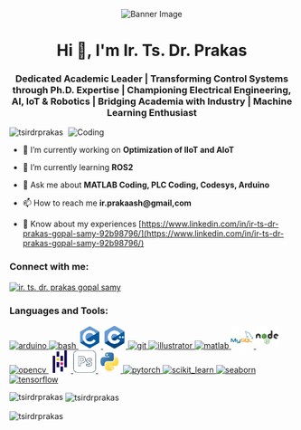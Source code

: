 <p align="center">
  <img src="https://www.realtimenetworks.com/hs-fs/hubfs/Blog223-Inside_Banner_900x300_1.jpg?width=1350&height=710&name=Blog223-Inside_Banner_900x300_1.jpg" alt="Banner Image" width="900" height="300">
</p>
<h1 align="center">Hi 👋, I'm Ir. Ts. Dr. Prakas</h1>
<h3 align="center">Dedicated Academic Leader | Transforming Control Systems through Ph.D. Expertise | Championing Electrical Engineering, AI, IoT & Robotics | Bridging Academia with Industry | Machine Learning Enthusiast</h3>
<img align="right" alt="Coding" width="400" src="https://cdn.prod.website-files.com/65f854814fd223fc3678ea53/65f854814fd223fc3678f08b_What-are-the-leading-Industrial-Automation-Job-types-Part-1-of-2.png">


<p align="left"> <img src="https://komarev.com/ghpvc/?username=tsirdrprakas&label=Profile%20views&color=0e75b6&style=flat" alt="tsirdrprakas" /> </p>

- 🔭 I’m currently working on **Optimization of IIoT and AIoT**

- 🌱 I’m currently learning **ROS2**

- 💬 Ask me about **MATLAB Coding, PLC Coding, Codesys, Arduino**

- 📫 How to reach me **ir.prakaash@gmail,com**

- 📄 Know about my experiences [https://www.linkedin.com/in/ir-ts-dr-prakas-gopal-samy-92b98796/](https://www.linkedin.com/in/ir-ts-dr-prakas-gopal-samy-92b98796/)

<h3 align="left">Connect with me:</h3>
<p align="left">
<a href="https://linkedin.com/in/ir. ts. dr. prakas gopal samy" target="blank"><img align="center" src="https://raw.githubusercontent.com/rahuldkjain/github-profile-readme-generator/master/src/images/icons/Social/linked-in-alt.svg" alt="ir. ts. dr. prakas gopal samy" height="30" width="40" /></a>
</p>

<h3 align="left">Languages and Tools:</h3>
<p align="left"> <a href="https://www.arduino.cc/" target="_blank" rel="noreferrer"> <img src="https://cdn.worldvectorlogo.com/logos/arduino-1.svg" alt="arduino" width="40" height="40"/> </a> <a href="https://www.gnu.org/software/bash/" target="_blank" rel="noreferrer"> <img src="https://www.vectorlogo.zone/logos/gnu_bash/gnu_bash-icon.svg" alt="bash" width="40" height="40"/> </a> <a href="https://www.cprogramming.com/" target="_blank" rel="noreferrer"> <img src="https://raw.githubusercontent.com/devicons/devicon/master/icons/c/c-original.svg" alt="c" width="40" height="40"/> </a> <a href="https://www.w3schools.com/cpp/" target="_blank" rel="noreferrer"> <img src="https://raw.githubusercontent.com/devicons/devicon/master/icons/cplusplus/cplusplus-original.svg" alt="cplusplus" width="40" height="40"/> </a> <a href="https://git-scm.com/" target="_blank" rel="noreferrer"> <img src="https://www.vectorlogo.zone/logos/git-scm/git-scm-icon.svg" alt="git" width="40" height="40"/> </a> <a href="https://www.adobe.com/in/products/illustrator.html" target="_blank" rel="noreferrer"> <img src="https://www.vectorlogo.zone/logos/adobe_illustrator/adobe_illustrator-icon.svg" alt="illustrator" width="40" height="40"/> </a> <a href="https://www.mathworks.com/" target="_blank" rel="noreferrer"> <img src="https://upload.wikimedia.org/wikipedia/commons/2/21/Matlab_Logo.png" alt="matlab" width="40" height="40"/> </a> <a href="https://www.mysql.com/" target="_blank" rel="noreferrer"> <img src="https://raw.githubusercontent.com/devicons/devicon/master/icons/mysql/mysql-original-wordmark.svg" alt="mysql" width="40" height="40"/> </a> <a href="https://nodejs.org" target="_blank" rel="noreferrer"> <img src="https://raw.githubusercontent.com/devicons/devicon/master/icons/nodejs/nodejs-original-wordmark.svg" alt="nodejs" width="40" height="40"/> </a> <a href="https://opencv.org/" target="_blank" rel="noreferrer"> <img src="https://www.vectorlogo.zone/logos/opencv/opencv-icon.svg" alt="opencv" width="40" height="40"/> </a> <a href="https://pandas.pydata.org/" target="_blank" rel="noreferrer"> <img src="https://raw.githubusercontent.com/devicons/devicon/2ae2a900d2f041da66e950e4d48052658d850630/icons/pandas/pandas-original.svg" alt="pandas" width="40" height="40"/> </a> <a href="https://www.photoshop.com/en" target="_blank" rel="noreferrer"> <img src="https://raw.githubusercontent.com/devicons/devicon/master/icons/photoshop/photoshop-line.svg" alt="photoshop" width="40" height="40"/> </a> <a href="https://www.python.org" target="_blank" rel="noreferrer"> <img src="https://raw.githubusercontent.com/devicons/devicon/master/icons/python/python-original.svg" alt="python" width="40" height="40"/> </a> <a href="https://pytorch.org/" target="_blank" rel="noreferrer"> <img src="https://www.vectorlogo.zone/logos/pytorch/pytorch-icon.svg" alt="pytorch" width="40" height="40"/> </a> <a href="https://scikit-learn.org/" target="_blank" rel="noreferrer"> <img src="https://upload.wikimedia.org/wikipedia/commons/0/05/Scikit_learn_logo_small.svg" alt="scikit_learn" width="40" height="40"/> </a> <a href="https://seaborn.pydata.org/" target="_blank" rel="noreferrer"> <img src="https://seaborn.pydata.org/_images/logo-mark-lightbg.svg" alt="seaborn" width="40" height="40"/> </a> <a href="https://www.tensorflow.org" target="_blank" rel="noreferrer"> <img src="https://www.vectorlogo.zone/logos/tensorflow/tensorflow-icon.svg" alt="tensorflow" width="40" height="40"/> </a> </p>

<p><img align="left" src="https://github-readme-stats.vercel.app/api/top-langs?username=tsirdrprakas&show_icons=true&locale=en&layout=compact" alt="tsirdrprakas" /></p>

<p>&nbsp;<img align="center" src="https://github-readme-stats.vercel.app/api?username=tsirdrprakas&show_icons=true&locale=en" alt="tsirdrprakas" /></p>

<p><img align="center" src="https://github-readme-streak-stats.herokuapp.com/?user=tsirdrprakas&" alt="tsirdrprakas" /></p>

